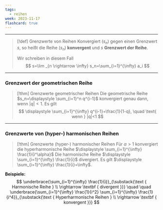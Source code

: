 ```yaml
---
tags:
  - reihen
week: 2023-11-17
flashcard: true
---
```

***

> [!def] Grenzwerte von Reihen
> Konvergiert $\left(s_n\right)$ gegen einen Grenzwert $s$, so heißt die Reihe $\left(s_n\right)$ **konvergent** und $s$ **Grenzwert der Reihe**.
> 
> Wir schreiben in diesem Fall
> $$
> s=\lim _{n \rightarrow \infty} s_n=\sum_{i=1}^{\infty} a_i
> $$

***
### Grenzwert der geometrischen Reihe

> [!thm] Grenzwerte geometrischer Reihen
> Die geometrische Reihe $s_n=\displaystyle \sum_{i=1}^n q^{i-1}$ konvergiert genau dann, wenn $|q|<1$. Es gilt
> $$
> \displaystyle \sum_{i=1}^{\infty} q^{i-1}=\frac{1}{1-q}, \quad \text{ wenn } |q|<1
> $$

***
### Grenzwerte von (hyper-) harmonischen Reihen

> [!thm] Grenzwerte (hyper-) harmonischer Reihen
> Für $\alpha>1$ konvergiert die hyperharmonische Reihe $\displaystyle \sum_{i=1}^{\infty} \frac{1}{i^\alpha}$
> Die harmonische Reihe $\displaystyle \sum_{i=1}^{\infty} \frac{1}{i}$ divergiert. Es gilt $\displaystyle \sum_{i=1}^{\infty} \frac{1}{i}=\infty$.

**Beispiele:**
$$
\underbrace{\sum_{i=1}^{\infty} \frac{1}{i}}_{\substack{\text { Harmonische Reihe } \\ \rightarrow \textbf { divergent }}} \quad \quad \underbrace{\sum_{i=1}^{\infty} \frac{1}{i^2} \sum_{i=1}^{\infty} \frac{1}{i^4}}_{\substack{\text { Hyperharmonische Reihen } \\ \rightarrow \textbf { konvergent }}}
$$
